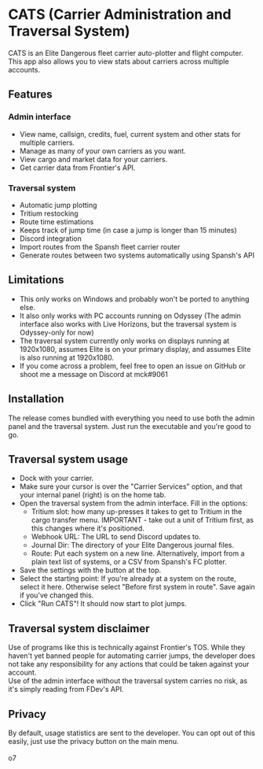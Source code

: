 # CATS (Carrier Administration and Traversal System)
CATS is an Elite Dangerous fleet carrier auto-plotter and flight computer.
<br>
This app also allows you to view stats about carriers across multiple accounts.

## Features
### Admin interface
* View name, callsign, credits, fuel, current system and other stats for multiple carriers.
* Manage as many of your own carriers as you want.
* View cargo and market data for your carriers.
* Get carrier data from Frontier's API.
### Traversal system
* Automatic jump plotting
* Tritium restocking
* Route time estimations
* Keeps track of jump time (in case a jump is longer than 15 minutes)
* Discord integration
* Import routes from the Spansh fleet carrier router
* Generate routes between two systems automatically using Spansh's API

## Limitations
* This only works on Windows and probably won't be ported to anything else.
* It also only works with PC accounts running on Odyssey (The admin interface also works with Live Horizons, but the traversal system is Odyssey-only for now)
* The traversal system currently only works on displays running at 1920x1080, assumes Elite is on your primary display, and assumes Elite is also running at 1920x1080.
* If you come across a problem, feel free to open an issue on GitHub or shoot me a message on Discord at mck#9061

## Installation
The release comes bundled with everything you need to use both the admin panel and the traversal system. Just run the executable and you're good to go.

## Traversal system usage
* Dock with your carrier.
* Make sure your cursor is over the "Carrier Services" option, and that your internal panel (right) is on the home tab.
* Open the traversal system from the admin interface. Fill in the options:
  * Tritium slot: how many up-presses it takes to get to Tritium in the cargo transfer menu. IMPORTANT - take out a unit of Tritium first, as this changes where it's positioned.
  * Webhook URL: The URL to send Discord updates to.
  * Journal Dir: The directory of your Elite Dangerous journal files.
  * Route: Put each system on a new line. Alternatively, import from a plain text list of systems, or a CSV from Spansh's FC plotter.
* Save the settings with the button at the top.
* Select the starting point: If you're already at a system on the route, select it here. Otherwise select "Before first system in route". Save again if you've changed this.
* Click "Run CATS"! It should now start to plot jumps.

## Traversal system disclaimer
Use of programs like this is technically against Frontier's TOS. While they haven't yet banned people for automating carrier jumps, the developer does not take any responsibility for any actions that could be taken against your account.<br>
Use of the admin interface without the traversal system carries no risk, as it's simply reading from FDev's API.

## Privacy
By default, usage statistics are sent to the developer. You can opt out of this easily, just use the privacy button on the main menu.
<br><br>
o7
